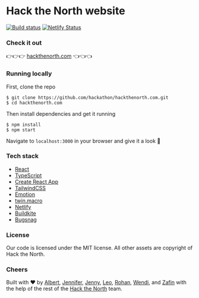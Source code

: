 # Hack the North website

[![Build status](https://badge.buildkite.com/e0b3634fe73c0173056e76fc7c7c22626524d5811c699e1c1f.svg?branch=release)](https://buildkite.com/hack-the-north/hack-the-north-website) [![Netlify Status](https://api.netlify.com/api/v1/badges/f47627a9-5c63-49d2-a3c2-03399ef48964/deploy-status)](https://app.netlify.com/sites/hackthenorth/deploys)

### Check it out

👉👉👉 [hackthenorth.com](https://hackthenorth.com) 👈👈👈

### Running locally

First, clone the repo

```
$ git clone https://github.com/hackathon/hackthenorth.com.git
$ cd hackthenorth.com
```

Then install dependencies and get it running

```
$ npm install
$ npm start
```

Navigate to `localhost:3000` in your browser and give it a look 👀

### Tech stack

- [React](https://reactjs.org/)
- [TypeScript](https://www.typescriptlang.org/)
- [Create React App](https://github.com/facebook/create-react-app/)
- [TailwindCSS](https://tailwindcss.com/)
- [Emotion](https://emotion.sh/docs/introduction)
- [twin.macro](https://github.com/ben-rogerson/twin.macro)
- [Netlify](https://www.netlify.com/)
- [Buildkite](https://buildkite.com)
- [Bugsnag](https://www.bugsnag.com)

### License

Our code is licensed under the MIT license. All other assets are copyright of Hack the North.

### Cheers

Built with ❤️ by [Albert](https://github.com/albertlai341), [Jennifer](https://github.com/jennifer-lu), [Jenny](https://github.com/jenny-chen), [Leo](https://github.com/ZhongchiLeoLi), [Rohan](https://github.com/rohanrav), [Wendi](https://github.com/wendi-yu), and [Zafin](https://github.com/zafin-hassan) with the help of the rest of the [Hack the North](https://github.com/orgs/hackathon/people) team.
